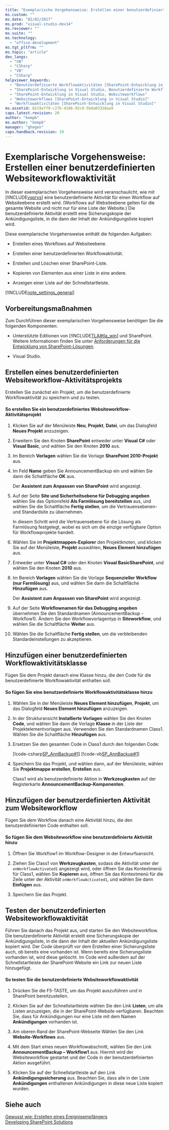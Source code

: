 ```yaml
---
title: "Exemplarische Vorgehensweise: Erstellen einer benutzerdefinierten Websiteworkflowaktivit&#228;t"
ms.custom: ""
ms.date: "02/02/2017"
ms.prod: "visual-studio-dev14"
ms.reviewer: ""
ms.suite: ""
ms.technology: 
  - "office-development"
ms.tgt_pltfrm: ""
ms.topic: "article"
dev_langs: 
  - "VB"
  - "CSharp"
  - "VB"
  - "CSharp"
helpviewer_keywords: 
  - "Benutzerdefinierte Workflowaktivitäten [SharePoint-Entwicklung in Visual Studio]"
  - "SharePoint-Entwicklung in Visual Studio, Benutzerdefinierte Workflowaktivitäten"
  - "SharePoint-Entwicklung in Visual Studio, Websiteworkflows"
  - "Websiteworkflows [SharePoint-Entwicklung in Visual Studio]"
  - "Workflowaktivitäten [SharePoint-Entwicklung in Visual Studio]"
ms.assetid: 8219a779-c27b-4186-92c9-5bda03328aa9
caps.latest.revision: 20
author: "kempb"
ms.author: "kempb"
manager: "ghogen"
caps.handback.revision: 19
---
```

# Exemplarische Vorgehensweise: Erstellen einer benutzerdefinierten Websiteworkflowaktivit&#228;t
  In dieser exemplarischen Vorgehensweise wird veranschaulicht, wie mit [!INCLUDE[vsprvs](../sharepoint/includes/vsprvs-md.md)] eine benutzerdefinierte Aktivität für einen Workflow auf Websiteebene erstellt wird. \(Workflows auf Websiteebene gelten für die gesamte Website und nicht nur für eine Liste der Website.\) Die benutzerdefinierte Aktivität erstellt eine Sicherungskopie der Ankündigungsliste, in die dann der Inhalt der Ankündigungsliste kopiert wird.  
  
 Diese exemplarische Vorgehensweise enthält die folgenden Aufgaben:  
  
-   Erstellen eines Workflows auf Websiteebene.  
  
-   Erstellen einer benutzerdefinierten Workflowaktivität.  
  
-   Erstellen und Löschen einer SharePoint\-Liste.  
  
-   Kopieren von Elementen aus einer Liste in eine andere.  
  
-   Anzeigen einer Liste auf der Schnellstartleiste.  
  
 [!INCLUDE[note_settings_general](../sharepoint/includes/note-settings-general-md.md)]  
  
## Vorbereitungsmaßnahmen  
 Zum Durchführen dieser exemplarischen Vorgehensweise benötigen Sie die folgenden Komponenten:  
  
-   Unterstützte Editionen von [!INCLUDE[TLA#tla_win](../sharepoint/includes/tlasharptla-win-md.md)] und SharePoint.  Weitere Informationen finden Sie unter [Anforderungen für die Entwicklung von SharePoint-Lösungen](../sharepoint/requirements-for-developing-sharepoint-solutions.md).  
  
-   Visual Studio.  
  
## Erstellen eines benutzerdefinierten Websiteworkflow\-Aktivitätsprojekts  
 Erstellen Sie zunächst ein Projekt, um die benutzerdefinierte Workflowaktivität zu speichern und zu testen.  
  
#### So erstellen Sie ein benutzerdefiniertes Websiteworkflow\-Aktivitätsprojekt  
  
1.  Klicken Sie auf der Menüleiste **Neu**, **Projekt**, **Datei**, um das Dialogfeld **Neues Projekt** anzuzeigen.  
  
2.  Erweitern Sie den Knoten **SharePoint** entweder unter **Visual C\#** oder **Visual Basic**, und wählen Sie den Knoten **2010** aus.  
  
3.  Im Bereich **Vorlagen** wählen Sie die Vorlage **SharePoint 2010\-Projekt** aus.  
  
4.  Im Feld **Name** geben Sie AnnouncementBackup ein und wählen Sie dann die Schaltfläche **OK** aus.  
  
     Der **Assistent zum Anpassen von SharePoint** wird angezeigt.  
  
5.  Auf der Seite **Site und Sicherheitsebene für Debugging angeben** wählen Sie das Optionsfeld **Als Farmlösung bereitstellen** aus, und wählen Sie die Schaltfläche **Fertig stellen**, um die Vertrauensebenen\- und Standardsite zu übernehmen.  
  
     In diesem Schritt wird die Vertrauensebene für die Lösung als Farmlösung festgelegt, wobei es sich um die einzige verfügbare Option für Workflowprojekte handelt.  
  
6.  Wählen Sie im **Projektmappen\-Explorer** den Projektknoten, und klicken Sie auf der Menüleiste, **Projekt** auswählen, **Neues Element hinzufügen** aus.  
  
7.  Entweder unter **Visual C\#** oder den Knoten **Visual BasicSharePoint**, und wählen Sie den Knoten **2010** aus.  
  
8.  Im Bereich **Vorlagen** wählen Sie die Vorlage **Sequenzieller Workflow \(nur Farmlösung\)** aus, und wählen Sie dann die Schaltfläche **Hinzufügen** aus.  
  
     Der **Assistent zum Anpassen von SharePoint** wird angezeigt.  
  
9. Auf der Seite **Workflownamen für das Debugging angeben** übernehmen Sie den Standardnamen \(AnnouncementBackup \- Workflow1\).  Ändern Sie den Workflowvorlagentyp in **Siteworkflow**, und wählen Sie die Schaltfläche **Weiter** aus.  
  
10. Wählen Sie die Schaltfläche **Fertig stellen**, um die verbleibenden Standardeinstellungen zu akzeptieren.  
  
## Hinzufügen einer benutzerdefinierten Workflowaktivitätsklasse  
 Fügen Sie dem Projekt danach eine Klasse hinzu, die den Code für die benutzerdefinierte Workflowaktivität enthalten soll.  
  
#### So fügen Sie eine benutzerdefinierte Workflowaktivitätsklasse hinzu  
  
1.  Wählen Sie in der Menüleiste **Neues Element hinzufügen**, **Projekt**, um das Dialogfeld **Neues Element hinzufügen** anzuzeigen.  
  
2.  In der Strukturansicht **Installierte Vorlagen** wählen Sie den Knoten **Code**, und wählen Sie dann die Vorlage **Klasse** in der Liste der Projektelementvorlagen aus.  Verwenden Sie den Standardnamen Class1.  Wählen Sie die Schaltfläche **Hinzufügen** aus.  
  
3.  Ersetzen Sie den gesamten Code in Class1 durch den folgenden Code:  
  
     [!code-csharp[SP_AnnBackup#1](../snippets/csharp/VS_Snippets_OfficeSP/sp_annbackup/cs/class1.cs#1)]
     [!code-vb[SP_AnnBackup#1](../snippets/visualbasic/VS_Snippets_OfficeSP/sp_annbackup/vb/class1.vb#1)]  
  
4.  Speichern Sie das Projekt, und wählen dann, auf der Menüleiste, wählen Sie **Projektmappe erstellen**, **Erstellen** aus.  
  
     Class1 wird als benutzerdefinierte Aktion in **Werkzeugkasten** auf der Registerkarte **AnnouncementBackup\-Komponenten**.  
  
## Hinzufügen der benutzerdefinierten Aktivität zum Websiteworkflow  
 Fügen Sie dem Workflow danach eine Aktivität hinzu, die den benutzerdefinierten Code enthalten soll.  
  
#### So fügen Sie dem Websiteworkflow eine benutzerdefinierte Aktivität hinzu  
  
1.  Öffnen Sie Workflow1 im Workflow\-Designer in der Entwurfsansicht.  
  
2.  Ziehen Sie Class1 von **Werkzeugkasten**, sodass die Aktivität unter der `onWorkflowActivated1` angezeigt wird, oder öffnen Sie das Kontextmenü für Class1, wählen Sie **Kopieren** aus, öffnen Sie das Kontextmenü für die Zeile unter der Aktivität `onWorkflowActivated1`, und wählen Sie dann **Einfügen** aus.  
  
3.  Speichern Sie das Projekt.  
  
## Testen der benutzerdefinierten Websiteworkflowaktivität  
 Führen Sie danach das Projekt aus, und starten Sie den Websiteworkflow.  Die benutzerdefinierte Aktivität erstellt eine Sicherungskopie der Ankündigungsliste, in die dann der Inhalt der aktuellen Ankündigungsliste kopiert wird.  Der Code überprüft vor dem Erstellen einer Sicherungsliste auch, ob bereits eine vorhanden ist.  Wenn bereits eine Sicherungsliste vorhanden ist, wird diese gelöscht.  Im Code wird außerdem auf der Schnellstartleiste der SharePoint\-Website ein Link zur neuen Liste hinzugefügt.  
  
#### So testen Sie die benutzerdefinierte Websiteworkflowaktivität  
  
1.  Drücken Sie die F5\-TASTE, um das Projekt auszuführen und in SharePoint bereitzustellen.  
  
2.  Klicken Sie auf der Schnellstartleiste wählen Sie den Link **Listen**, um alle Listen anzuzeigen, die in der SharePoint\-Website verfügbaren.  Beachten Sie, dass für Ankündigungen nur eine Liste mit dem Namen **Ankündigungen** vorhanden ist.  
  
3.  Am oberen Rand der SharePoint\-Webseite Wählen Sie den Link **Website\-Workflows** aus.  
  
4.  Mit dem Start eines neuen Workflowabschnitt, wählen Sie den Link **AnnouncementBackup – Workflow1** aus.  Hiermit wird der Websiteworkflow gestartet und der Code in der benutzerdefinierten Aktion ausgeführt.  
  
5.  Klicken Sie auf der Schnellstartleiste auf den Link **Ankündigungssicherung** aus.  Beachten Sie, dass alle in der Liste **Ankündigungen** enthaltenen Ankündigungen in diese neue Liste kopiert wurden.  
  
## Siehe auch  
 [Gewusst wie: Erstellen eines Ereignisempfängers](../sharepoint/how-to-create-an-event-receiver.md)   
 [Developing SharePoint Solutions](../sharepoint/developing-sharepoint-solutions.md)  
  
  